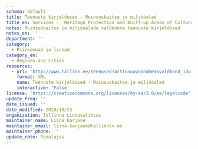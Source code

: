 ```yaml
---
schema: default
title: Teenuste kirjeldused - Muinsuskaitse ja miljööalad
title_en: Services -  Heritage Protection and Built-up Areas of Cultural and Environmental Value
notes: Muinsuskaitse ja miljööalade valdkonna teenuste kirjeldused
notes_en: ''
department: ''
category:
  - Piirkonnad ja linnad
category_en:
  - Regions and Cities
resources:
  - url: 'http://www.tallinn.ee/teenused?action=avaandmed&valdkond_id=19'
    format: XML
    name: Teenuste kirjeldused - Muinsuskaitse ja miljööalad
    interactive: 'False'
license: 'https://creativecommons.org/licenses/by-sa/3.0/ee/legalcode'
update_freq: ''
date_issued: ''
date_modified: 2020/10/23
organization: Tallinna Linnavalitsus
maintainer_name: Liina Karjane
maintainer_email: liina.karjane@tallinnlv.ee
maintainer_phone: ''
update_rate: Reaalajas
---
```

